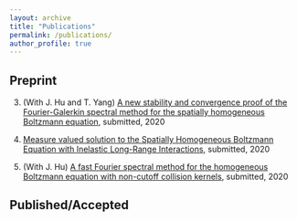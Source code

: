```yaml
---
layout: archive
title: "Publications"
permalink: /publications/
author_profile: true
---
```


Preprint
---

3. (With J. Hu and T. Yang) [A new stability and convergence proof of the Fourier-Galerkin spectral method for the spatially homogeneous Boltzmann equation](https://arxiv.org/abs/2007.05184), submitted, 2020

2. [Measure valued solution to the Spatially Homogeneous Boltzmann Equation with Inelastic Long-Range Interactions](https://arxiv.org/abs/2005.08282), submitted, 2020

1. (With J. Hu) [A fast Fourier spectral method for the homogeneous Boltzmann equation with non-cutoff collision kernels](https://arxiv.org/abs/2004.11239), submitted, 2020

Published/Accepted
---

